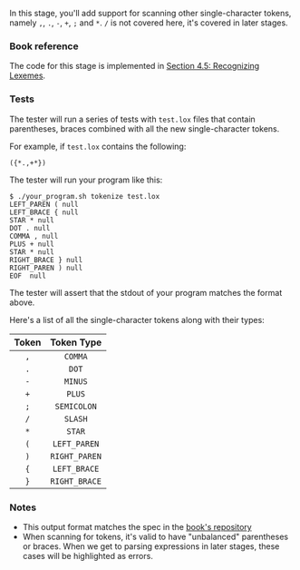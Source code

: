 In this stage, you'll add support for scanning other single-character tokens, namely `,`, `.`, `-`, `+`, `;` and `*`.
`/` is not covered here, it's covered in later stages.

### Book reference

The code for this stage is implemented in [Section 4.5: Recognizing Lexemes](https://craftinginterpreters.com/scanning.html#recognizing-lexemes).

### Tests

The tester will run a series of tests with `test.lox` files that contain parentheses, braces combined with all the new single-character tokens.

For example, if `test.lox` contains the following:

```
({*.,+*})
```

The tester will run your program like this:

```
$ ./your_program.sh tokenize test.lox
LEFT_PAREN ( null
LEFT_BRACE { null
STAR * null
DOT . null
COMMA , null
PLUS + null
STAR * null
RIGHT_BRACE } null
RIGHT_PAREN ) null
EOF  null
```

The tester will assert that the stdout of your program matches the format above.

Here's a list of all the single-character tokens along with their types:

| Token | Token Type |
| :---: | :-----------: |
| `,` | `COMMA` |
| `.` | `DOT` |
| `-` | `MINUS` |
| `+` | `PLUS` |
| `;` | `SEMICOLON` |
| `/` | `SLASH` |
| `*` | `STAR` |
| `(` | `LEFT_PAREN` |
| `)` | `RIGHT_PAREN` |
| `{` | `LEFT_BRACE` |
| `}` | `RIGHT_BRACE` |

### Notes

- This output format matches the spec in the [book's repository](https://github.com/munificent/craftinginterpreters/tree/01e6f5b8f3e5dfa65674c2f9cf4700d73ab41cf8/test/scanning)
- When scanning for tokens, it's valid to have "unbalanced" parentheses or braces. When we get to parsing expressions in later stages, these cases will be highlighted as errors.